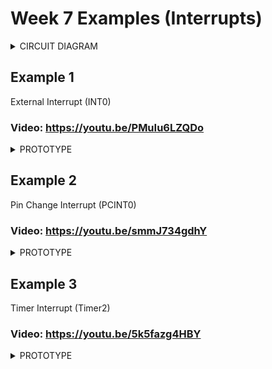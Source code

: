 # Week 7 Examples (Interrupts)

<details>
<summary>CIRCUIT DIAGRAM</summary>
<img src="https://github.com/msyahmizulkepli/MCTE-4342/blob/main/Week%207/Circuit%20Diagram.jpg">
</details>

## Example 1

External Interrupt (INT0)

### Video: https://youtu.be/PMuIu6LZQDo

<details>
<summary>PROTOTYPE</summary>
<img src="https://github.com/msyahmizulkepli/MCTE-4342/blob/main/Week%207/Week7/Exercise1/Exercise1.jpg">
</details>

## Example 2 

Pin Change Interrupt (PCINT0)

### Video: https://youtu.be/smmJ734gdhY

<details>
<summary>PROTOTYPE</summary>
<img src="https://github.com/msyahmizulkepli/MCTE-4342/blob/main/Week%207/Week7/Exercise2/Exercise2.jpg">
</details>

## Example 3

Timer Interrupt (Timer2)

### Video: https://youtu.be/5k5fazg4HBY

<details>
<summary>PROTOTYPE</summary>
<img src="https://github.com/msyahmizulkepli/MCTE-4342/blob/main/Week%207/Week7/Exercise3/Exercise3.jpg">
</details>
